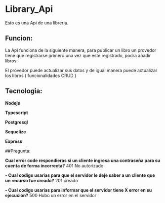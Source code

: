 # Library_Api

Esto es una Api de una libreria.

## Funcion:

La Api funciona de la siguiente manera, para publicar un libro 
un provedor tiene que registrarse primero una vez que este registrado, podra añadir libros.

El provedor puede actualizar sus datos y de igual manera puede actualizar los libros 
( funcionalidades CRUD ) 

## **Tecnologia:**

**Nodejs**

**Typescript**

**Postgresql**

**Sequelize**

**Express**

##Pregunta:

**Cual error code respondieras si un cliente ingresa una contraseña para su cuenta de
forma incorrecta?** 401 No autorizado

**- Cual codigo usarias para que el servidor le deje saber a un cliente que un recurso fue
creado?** 201 creado

**- Cual codigo usarias para informar que el servidor tiene X error en su ejecución?**
500 Hubo un error en el servidor


